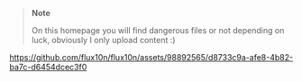 > **Note**
>
> On this homepage you will find dangerous files or not depending on luck, obviously I only upload content :)


https://github.com/flux10n/flux10n/assets/98892565/d8733c9a-afe8-4b82-ba7c-d6454dcec3f0



